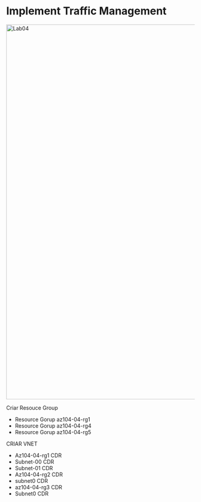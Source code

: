 # Implement Traffic Management

</p>
<img src="https://user-images.githubusercontent.com/91704169/228569707-90c173a8-659f-4800-b4b7-59a2cce04dc1.png" min-width=1000px" max-width="100px" width="1000px" align="centter" alt="Lab04">

Criar Resouce Group
- Resource Gorup az104-04-rg1
- Resource Gorup az104-04-rg4
- Resource Gorup az104-04-rg5

CRIAR VNET
- Az104-04-rg1   CDR
- Subnet-00      CDR
- Subnet-01      CDR
- Az104-04-rg2   CDR
- subnet0        CDR
- az104-04-rg3   CDR
- Subnet0        CDR

